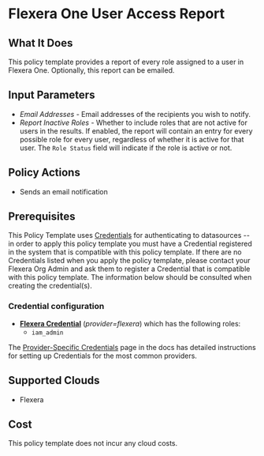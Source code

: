 # Flexera One User Access Report

## What It Does

This policy template provides a report of every role assigned to a user in Flexera One. Optionally, this report can be emailed.

## Input Parameters

- *Email Addresses* - Email addresses of the recipients you wish to notify.
- *Report Inactive Roles* - Whether to include roles that are not active for users in the results. If enabled, the report will contain an entry for every possible role for every user, regardless of whether it is active for that user. The `Role Status` field will indicate if the role is active or not.

## Policy Actions

- Sends an email notification

## Prerequisites

This Policy Template uses [Credentials](https://docs.flexera.com/flexera/EN/Automation/ManagingCredentialsExternal.htm) for authenticating to datasources -- in order to apply this policy template you must have a Credential registered in the system that is compatible with this policy template. If there are no Credentials listed when you apply the policy template, please contact your Flexera Org Admin and ask them to register a Credential that is compatible with this policy template. The information below should be consulted when creating the credential(s).

### Credential configuration

- [**Flexera Credential**](https://docs.flexera.com/flexera/EN/Automation/ProviderCredentials.htm) (*provider=flexera*) which has the following roles:
  - `iam_admin`

The [Provider-Specific Credentials](https://docs.flexera.com/flexera/EN/Automation/ProviderCredentials.htm) page in the docs has detailed instructions for setting up Credentials for the most common providers.

## Supported Clouds

- Flexera

## Cost

This policy template does not incur any cloud costs.
